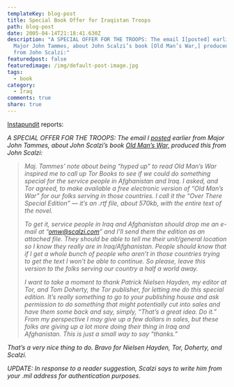 ```yaml
---
templateKey: blog-post
title: Special Book Offer for Iraqistan Troops
path: blog-post
date: 2005-04-14T21:18:41.630Z
description: "A SPECIAL OFFER FOR THE TROOPS: The email I[posted] earlier from
  Major John Tammes, about John Scalzi’s book [Old Man’s War,] produced this
  from John Scalzi:"
featuredpost: false
featuredimage: /img/default-post-image.jpg
tags:
  - book
category:
  - Iraq
comments: true
share: true
---
```

<!--StartFragment-->

[Instapundit](http://instapundit.com/archives/022454.php) reports:

*A SPECIAL OFFER FOR THE TROOPS: The email I [posted](http://instapundit.com/archives/022442.php) earlier from Major John Tammes, about John Scalzi’s book [Old Man’s War,](http://www.amazon.com/exec/obidos/redirect?tag=wwwviolentkicom&path=ASIN%2F0765309408%2Fqid%3D1101129655%2Fsr%3D2-1%2Fref%3Dpd_ka_b_2_1) produced this from John Scalzi:*

>
>
> *Maj. Tammes’ note about being “hyped up” to read Old Man’s War inspired me to call up Tor Books to see if we could do something special for the service people in Afghanistan and Iraq. I asked, and Tor agreed, to make available a free electronic version of “Old Man’s War” for our folks serving in those countries. I call it the “Over There Special Edition” — it’s an .rtf file, about 570kb, with the entire text of the novel.*
>
> *To get it, service people in Iraq and Afghanistan should drop me an e-mail at “omw@scalzi.com” and I’ll send them the edition as an attached file. They should be able to tell me their unit/general location so I know they really are in Iraq/Afghanistan. People should know that if I get a whole bunch of people who aren’t in those countries trying to get the text I won’t be able to continue. So please, leave this version to the folks serving our country a half a world away.*
>
> *I want to take a moment to thank Patrick Nielsen Hayden, my editor at Tor, and Tom Doherty, the Tor publisher, for letting me do this special edition. It’s really something to go to your publishing house and ask permission to do something that might potentially cut into sales and have them some back and say, simply, “That’s a great idea. Do it.” From my perspective I may give up a few dollars in sales, but these folks are giving up a lot more doing their thing in Iraq and Afghanistan. This is just a small way to say “thanks.”*

*That’s a very nice thing to do. Bravo for Nielsen Hayden, Tor, Doherty, and Scalzi.*

*UPDATE: In response to a reader suggestion, Scalzi says to write him from your .mil address for authentication purposes.*

<!--EndFragment-->